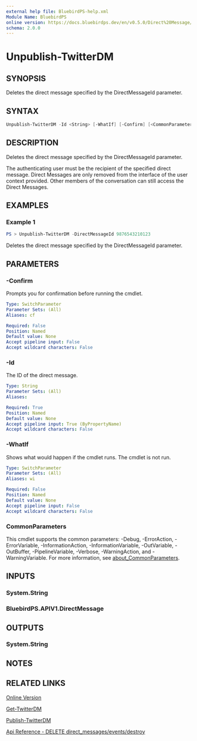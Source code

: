 ```yaml
---
external help file: BluebirdPS-help.xml
Module Name: BluebirdPS
online version: https://docs.bluebirdps.dev/en/v0.5.0/Direct%20Message/Unpublish-TwitterDM
schema: 2.0.0
---
```


# Unpublish-TwitterDM

## SYNOPSIS

Deletes the direct message specified by the DirectMessageId parameter.

## SYNTAX

```powershell
Unpublish-TwitterDM -Id <String> [-WhatIf] [-Confirm] [<CommonParameters>]
```

## DESCRIPTION

Deletes the direct message specified by the DirectMessageId parameter.

The authenticating user must be the recipient of the specified direct message.
Direct Messages are only removed from the interface of the user context provided.
Other members of the conversation can still access the Direct Messages.

## EXAMPLES

### Example 1

```powershell
PS > Unpublish-TwitterDM -DirectMessageId 9876543210123
```

Deletes the direct message specified by the DirectMessageId parameter.

## PARAMETERS

### -Confirm

Prompts you for confirmation before running the cmdlet.

```yaml
Type: SwitchParameter
Parameter Sets: (All)
Aliases: cf

Required: False
Position: Named
Default value: None
Accept pipeline input: False
Accept wildcard characters: False
```

### -Id

The ID of the direct message.

```yaml
Type: String
Parameter Sets: (All)
Aliases:

Required: True
Position: Named
Default value: None
Accept pipeline input: True (ByPropertyName)
Accept wildcard characters: False
```

### -WhatIf

Shows what would happen if the cmdlet runs.
The cmdlet is not run.

```yaml
Type: SwitchParameter
Parameter Sets: (All)
Aliases: wi

Required: False
Position: Named
Default value: None
Accept pipeline input: False
Accept wildcard characters: False
```

### CommonParameters

This cmdlet supports the common parameters: -Debug, -ErrorAction, -ErrorVariable, -InformationAction, -InformationVariable, -OutVariable, -OutBuffer, -PipelineVariable, -Verbose, -WarningAction, and -WarningVariable. For more information, see [about_CommonParameters](http://go.microsoft.com/fwlink/?LinkID=113216).

## INPUTS

### System.String

### BluebirdPS.APIV1.DirectMessage

## OUTPUTS

### System.String

## NOTES

## RELATED LINKS

[Online Version](https://docs.bluebirdps.dev/en/v0.5.0/Direct%20Message/Unpublish-TwitterDM)

[Get-TwitterDM](https://docs.bluebirdps.dev/en/v0.5.0/Direct%20Message/Get-TwitterDM)

[Publish-TwitterDM](https://docs.bluebirdps.dev/en/v0.5.0/Direct%20Message/Publish-TwitterDM)

[Api Reference - DELETE direct_messages/events/destroy](https://developer.twitter.com/en/docs/twitter-api/v1/direct-messages/sending-and-receiving/api-reference/delete-message-event)
